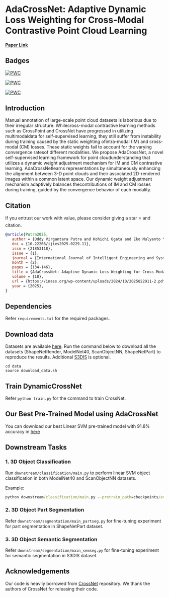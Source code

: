 # AdaCrossNet: Adaptive Dynamic Loss Weighting for Cross-Modal Contrastive Point Cloud Learning

#### [Paper Link](https://inass.org/wp-content/uploads/2024/10/2025022911-2.pdf) 

## Badges
[![PWC](https://img.shields.io/endpoint.svg?url=https://paperswithcode.com/badge/adacrossnet-adaptive-dynamic-loss-weighting/3d-point-cloud-linear-classification-on-1)](https://paperswithcode.com/sota/3d-point-cloud-linear-classification-on-1?p=adacrossnet-adaptive-dynamic-loss-weighting)

[![PWC](https://img.shields.io/endpoint.svg?url=https://paperswithcode.com/badge/adacrossnet-adaptive-dynamic-loss-weighting/3d-point-cloud-linear-classification-on)](https://paperswithcode.com/sota/3d-point-cloud-linear-classification-on?p=adacrossnet-adaptive-dynamic-loss-weighting)


[![PWC](https://img.shields.io/endpoint.svg?url=https://paperswithcode.com/badge/adacrossnet-adaptive-dynamic-loss-weighting/3d-part-segmentation-on-shapenet-part)](https://paperswithcode.com/sota/3d-part-segmentation-on-shapenet-part?p=adacrossnet-adaptive-dynamic-loss-weighting)

## Introduction

Manual annotation of large-scale point cloud datasets is laborious due to their irregular structure. Whilecross-modal contrastive learning methods such as CrossPoint and CrossNet have progressed in utilizing multimodaldata for self-supervised learning, they still suffer from instability during training caused by the static weighting ofintra-modal (IM) and cross-modal (CM) losses. These static weights fail to account for the varying convergence ratesof different modalities. We propose AdaCrossNet, a novel self-supervised learning framework for point cloudunderstanding that utilizes a dynamic weight adjustment mechanism for IM and CM contrastive learning. AdaCrossNetlearns representations by simultaneously enhancing the alignment between 3-D point clouds and their associated 2D-rendered images within a common latent space. Our dynamic weight adjustment mechanism adaptively balances thecontributions of IM and CM losses during training, guided by the convergence behavior of each modality.

<!-- <img src="docs/CrossNet.jpg" align="center" width="100%"> -->

## Citation

If you entrust our work with value, please consider giving a star ⭐ and citation.

```bibtex
@article{Putra2025,
   author = {Oddy Virgantara Putra and Kohichi Ogata and Eko Mulyanto Yuniarno and Mauridhi Hery Purnomo},
   doi = {10.22266/ijies2025.0229.11},
   issn = {21853118},
   issue = {1},
   journal = {International Journal of Intelligent Engineering and Systems},
   month = {2},
   pages = {134-146},
   title = {AdaCrossNet: Adaptive Dynamic Loss Weighting for Cross-Modal Contrastive Point Cloud Learning},
   volume = {18},
   url = {https://inass.org/wp-content/uploads/2024/10/2025022911-2.pdf},
   year = {2025},
}
```

## Dependencies

Refer `requirements.txt` for the required packages.

## Download data

Datasets are available [here](https://drive.google.com/drive/folders/1dAH9R3XDV0z69Bz6lBaftmJJyuckbPmR?usp=sharing). Run the command below to download all the datasets (ShapeNetRender, ModelNet40, ScanObjectNN, ShapeNetPart) to reproduce the results. Additional [S3DIS](http://buildingparser.stanford.edu/dataset.html) is optional.

```
cd data
source download_data.sh
```

## Train DynamicCrossNet

Refer `python train.py` for the command to train CrossNet.

## Our Best Pre-Trained Model using AdaCrossNet
You can download our best Linear SVM pre-trained model with 91.8% accuracy in [here](https://drive.google.com/file/d/1g8eQamzgzzMmLofs398C8OSgTQPX1PSo/view?usp=sharing)

## Downstream Tasks

### 1. 3D Object Classification 

Run `downstream/classification/main.py`  to perform linear SVM object classification in both ModelNet40 and ScanObjectNN datasets.

 Example:
```cmd
python downstream/classification/main.py --pretrain_path=checkpoints/exp_name/models/best_model.pth --epochs=300 --batch_size=80 --test_batch_size=48
```


### 2. 3D Object Part Segmentation

Refer `downstream/segmentation/main_partseg.py` for fine-tuning experiment for part segmentation in ShapeNetPart dataset.

### 3. 3D Object Semantic Segmentation

Refer `downstream/segmentation/main_semseg.py` for fine-tuning experiment for semantic segmentation in S3DIS dataset.

## Acknowledgements

Our code is heavily borrowed from [CrossNet](https://github.com/liujia99/CrossNet) repository. We thank the authors of CrossNet for releasing their code. 